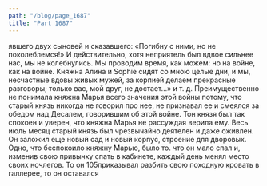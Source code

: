 ```yaml
---
path: "/blog/page_1687"
title: "Part 1687"
---
```


явшего двух сыновей и сказавшего: «Погибну с ними, но не поколеблемся!» И действительно, хотя неприятель был вдвое сильнее нас, мы не колебнулись. Мы проводим время, как можем: но на войне, как на войне. Княжна Алина и Sophie сидят со мною целые дни, и мы, несчастные вдовы живых мужей, за корпией делаем прекрасные разговоры; только вас, мой друг, не достает...» и т. д.
Преимущественно не понимала княжна Марья всего значения этой войны потому, что старый князь никогда не говорил про нее, не признавал ее и смеялся за обедом над Десалем, говорившим об этой войне. Тон князя был так спокоен и уверен, что княжна Марья не рассуждая верила ему.
Весь июль месяц старый князь был чрезвычайно деятелен и даже оживлен. Он заложил еще новый сад и новый корпус, строение для дворовых. Одно, что беспокоило княжну Марью, было то. что он мало спал и, изменив свою привычку спать в кабинете, каждый день менял место своих ночлегов. То он 105приказывал разбить свою походную кровать в галлерее, то он оставался
